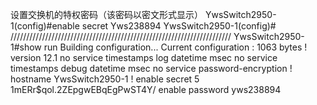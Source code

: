 设置交换机的特权密码（该密码以密文形式显示）
YwsSwitch2950-1(config)#enable secret Yws238894
YwsSwitch2950-1(config)#
//////////////////////////////////////////////////////////////////////
YwsSwitch2950-1#show run
Building configuration...
Current configuration : 1063 bytes
!
version 12.1
no service timestamps log datetime msec
no service timestamps debug datetime msec
no service password-encryption
!
hostname YwsSwitch2950-1
!
enable secret 5 $1$mERr$qol.2ZEpgwEBqEgPwST4Y/
enable password yws238894
